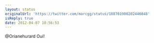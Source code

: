 ```yaml
---
layout: status
originalUrl: 'https://twitter.com/marcgg/status/188701900202446848'
isReply: true
date: 2012-04-07 18:56:53
---
```


@Orianehurard Oui!

